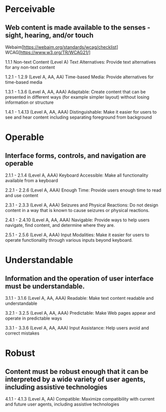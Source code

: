 # Perceivable
## Web content is made available to the senses - sight, hearing, and/or touch

Webaim[https://webaim.org/standards/wcag/checklist]
WCAG[https://www.w3.org/TR/WCAG21/]

1.1.1 Non-text Content (Level A)
Text Alternatives: Provide text alternatives for any non-text content

1.2.1 - 1.2.9 (Level A, AA, AA)
Time-based Media: Provide alternatives for time-based media

1.3.1 - 1.3.6  (Level A, AA, AAA)
Adaptable: Create content that can be presented in different ways (for example simpler layout) without losing information or structure

1.4.1 - 1.4.13 (Level A, AA, AAA)
Distinguishable: Make it easier for users to see and hear content including separating foreground from background

# Operable
## Interface forms, controls, and navigation are operable

2.1.1 - 2.1.4 (Level A, AAA)
Keyboard Accessible: Make all functionality available from a keyboard

2.2.1 - 2.2.6 (Level A, AAA)
Enough Time: Provide users enough time to read and use content

2.3.1 - 2.3.3 (Level A, AAA)
Seizures and Physical Reactions: Do not design content in a way that is known to cause seizures or physical reactions.

2.4.1 - 2.4.10 (Level A, AA, AAA)
Navigable: Provide ways to help users navigate, find content, and determine where they are.

2.5.1 - 2.5.6 (Level A, AAA)
Input Modalities: Make it easier for users to operate functionality through various inputs beyond keyboard.

# Understandable
## Information and the operation of user interface must be understandable.

3.1.1 - 3.1.6 (Level A, AA, AAA)
Readable: Make text content readable and understandable

3.2.1 - 3.2.5 (Level A, AA, AAA)
Predictable: Make Web pages appear and operate in predictable ways

3.3.1 - 3.3.6 (Level A, AA, AAA)
Input Assistance: Help users avoid and correct mistakes

# Robust
## Content must be robust enough that it can be interpreted by a wide variety of user agents, including assistive technologies

4.1.1 - 4.1.3 (Level A, AA)
Compatible: Maximize compatibility with current and future user agents, including assistive technologies
